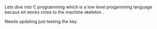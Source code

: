  Lets dive into C programming which is a low level progamming language becaus eit works close to the machine skeleton .

Needs updating.just testing the key
